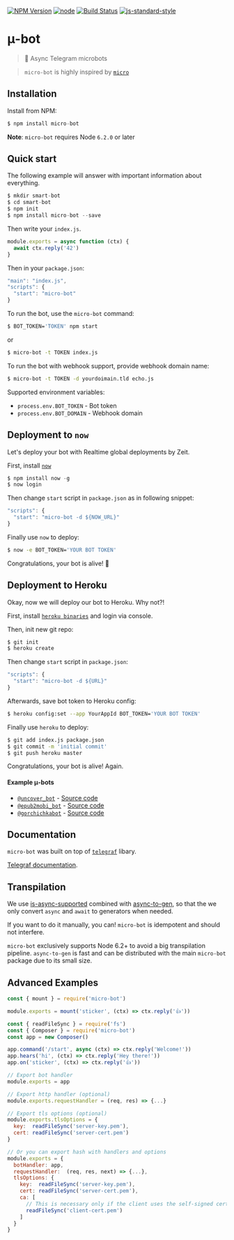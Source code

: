 [![NPM Version](https://img.shields.io/npm/v/micro-bot.svg?style=flat-square)](https://www.npmjs.com/package/micro-bot)
[![node](https://img.shields.io/node/v/micro-bot.svg?style=flat-square)](https://www.npmjs.com/package/micro-bot)
[![Build Status](https://img.shields.io/travis/telegraf/micro-bot.svg?branch=master&style=flat-square)](https://travis-ci.org/telegraf/micro-bot)
[![js-standard-style](https://img.shields.io/badge/code%20style-standard-brightgreen.svg?style=flat-square)](http://standardjs.com/)

# μ-bot
> 🤖 Async Telegram microbots

> `micro-bot` is highly inspired by [`micro`](https://github.com/zeit/micro/) 


## Installation

Install from NPM:

```js
$ npm install micro-bot
```

**Note**: `micro-bot` requires Node `6.2.0` or later

## Quick start

The following example will answer with important information about everything.

```js
$ mkdir smart-bot
$ cd smart-bot
$ npm init
$ npm install micro-bot --save
```

Then write your `index.js`.

```js
module.exports = async function (ctx) {
  await ctx.reply('42')
}
```

Then in your `package.json`:

```js
"main": "index.js",
"scripts": {
  "start": "micro-bot"
}
```

To run the bot, use the `micro-bot` command:

```bash
$ BOT_TOKEN='TOKEN' npm start
```

or

```bash
$ micro-bot -t TOKEN index.js
```

To run the bot with webhook support, provide webhook domain name:

```bash
$ micro-bot -t TOKEN -d yourdoimain.tld echo.js
```

Supported environment variables:

* `process.env.BOT_TOKEN` - Bot token
* `process.env.BOT_DOMAIN` - Webhook domain

## Deployment to `now`

Let's deploy your bot with Realtime global deployments by Zeit.

First, install [`now`](https://zeit.co/now) 
```js
$ npm install now -g
$ now login
```

Then change `start` script in `package.json` as in following snippet:

```js
"scripts": {
  "start": "micro-bot -d ${NOW_URL}"
}
```

Finally use `now` to deploy:

```bash
$ now -e BOT_TOKEN='YOUR BOT TOKEN'
```

Congratulations, your bot is alive! 🎉

## Deployment to Heroku

Okay, now we will deploy our bot to Heroku. Why not?!

First, install [`heroku binaries`](https://devcenter.heroku.com/articles/getting-started-with-nodejs#set-up) and login via console.

Then, init new git repo:
```bash
$ git init
$ heroku create
```

Then change `start` script in `package.json`:

```js
"scripts": {
  "start": "micro-bot -d ${URL}"
}
```

Afterwards, save bot token to Heroku config:

```bash
$ heroku config:set --app YourAppId BOT_TOKEN='YOUR BOT TOKEN'
```

Finally use `heroku` to deploy:

```bash
$ git add index.js package.json
$ git commit -m 'initial commit'
$ git push heroku master
```

Congratulations, your bot is alive! Again.

#### Example μ-bots

* [`@uncover_bot`](https://telegram.me/uncover_bot) - [Source code](https://uncover.now.sh/_src)
* [`@epub2mobi_bot`](https://telegram.me/epub2mobi_bot) - [Source code](https://epub2mobi.now.sh/_src)
* [`@gorchichkabot`](https://bot.gorchichka.com) - [Source code](https://github.com/agudulin/gorchichkabot)

## Documentation

`micro-bot` was built on top of [`telegraf`](https://github.com/telegraf/telegraf) libary.

[Telegraf documentation](http://telegraf.js.org).

## Transpilation

We use [is-async-supported](https://github.com/timneutkens/is-async-supported) combined with [async-to-gen](https://github.com/leebyron/async-to-gen),
so that the we only convert `async` and `await` to generators when needed.

If you want to do it manually, you can! `micro-bot` is idempotent and should not interfere.

`micro-bot` exclusively supports Node 6.2+ to avoid a big transpilation pipeline.
`async-to-gen` is fast and can be distributed with the main `micro-bot` package due to its small size.

## Advanced Examples

```js
const { mount } = require('micro-bot')

module.exports = mount('sticker', (ctx) => ctx.reply('👍'))
```

```js
const { readFileSync } = require('fs')
const { Composer } = require('micro-bot')
const app = new Composer()

app.command('/start', async (ctx) => ctx.reply('Welcome!'))
app.hears('hi', (ctx) => ctx.reply('Hey there!'))
app.on('sticker', (ctx) => ctx.reply('👍'))

// Export bot handler
module.exports = app

// Export http handler (optional)
module.exports.requestHandler = (req, res) => {...}

// Export tls options (optional)
module.exports.tlsOptions = {
  key:  readFileSync('server-key.pem'),
  cert: readFileSync('server-cert.pem')
}

// Or you can export hash with handlers and options
module.exports = {
  botHandler: app,
  requestHandler:  (req, res, next) => {...},
  tlsOptions: {
    key:  readFileSync('server-key.pem'),
    cert: readFileSync('server-cert.pem'),
    ca: [
      // This is necessary only if the client uses the self-signed certificate.
      readFileSync('client-cert.pem')
    ]
  }
}
```
